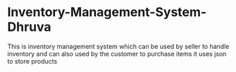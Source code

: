 # Inventory-Management-System-Dhruva
This is inventory management system
which can be used by seller to handle inventory
and can also used by the customer to purchase items
it uses json to store products
